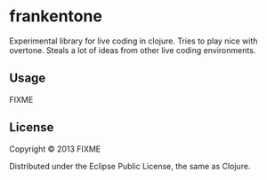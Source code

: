 frankentone
===========

Experimental library for live coding in clojure. Tries to play nice with overtone. Steals a lot of ideas from other live coding environments.

## Usage

FIXME

## License

Copyright © 2013 FIXME

Distributed under the Eclipse Public License, the same as Clojure.
